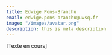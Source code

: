 ```yaml
---
title: Edwige Pons-Branchu
email: edwige.pons-branchu@uvsq.fr
image: "/images/avatar.png"
description: this is meta description
---
```


<div align="left">[Texte en cours]</div>
